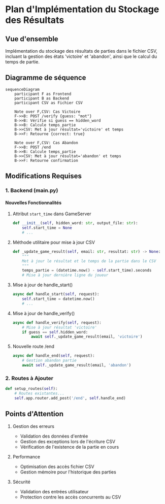 # Plan d'Implémentation du Stockage des Résultats

## Vue d'ensemble

Implémentation du stockage des résultats de parties dans le fichier CSV, incluant la gestion des états 'victoire' et 'abandon', ainsi que le calcul du temps de partie.

## Diagramme de séquence

```mermaid
sequenceDiagram
    participant F as Frontend
    participant B as Backend
    participant CSV as Fichier CSV

    Note over F,CSV: Cas Victoire
    F->>B: POST /verify {guess: "mot"}
    B->>B: Vérifie si guess == hidden_word
    B->>B: Calcule temps_partie
    B->>CSV: Met à jour résultat='victoire' et temps
    B->>F: Retourne {correct: true}

    Note over F,CSV: Cas Abandon
    F->>B: POST /end
    B->>B: Calcule temps_partie
    B->>CSV: Met à jour résultat='abandon' et temps
    B->>F: Retourne confirmation
```

## Modifications Requises

### 1. Backend (main.py)

#### Nouvelles Fonctionnalités

1. Attribut `start_time` dans GameServer
   ```python
   def __init__(self, hidden_word: str, output_file: str):
       self.start_time = None
       # ...
   ```

2. Méthode utilitaire pour mise à jour CSV
   ```python
   def _update_game_result(self, email: str, resultat: str) -> None:
       """
       Met à jour le résultat et le temps de la partie dans le CSV
       """
       temps_partie = (datetime.now() - self.start_time).seconds
       # Mise à jour dernière ligne du joueur
   ```

3. Mise à jour de handle_start()
   ```python
   async def handle_start(self, request):
       self.start_time = datetime.now()
       # ...
   ```

4. Mise à jour de handle_verify()
   ```python
   async def handle_verify(self, request):
       # Mise à jour résultat 'victoire'
       if guess == self.hidden_word:
           await self._update_game_result(email, 'victoire')
   ```

5. Nouvelle route /end
   ```python
   async def handle_end(self, request):
       # Gestion abandon partie
       await self._update_game_result(email, 'abandon')
   ```

### 2. Routes à Ajouter

```python
def setup_routes(self):
    # Routes existantes...
    self.app.router.add_post('/end', self.handle_end)
```

## Points d'Attention

1. Gestion des erreurs
   - Validation des données d'entrée
   - Gestion des exceptions lors de l'écriture CSV
   - Vérification de l'existence de la partie en cours

2. Performance
   - Optimisation des accès fichier CSV
   - Gestion mémoire pour l'historique des parties

3. Sécurité
   - Validation des entrées utilisateur
   - Protection contre les accès concurrents au CSV